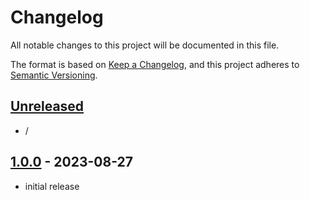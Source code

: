 # Changelog

All notable changes to this project will be documented in this file.

The format is based on [Keep a Changelog],
and this project adheres to [Semantic Versioning].

## [Unreleased]

- /

## [1.0.0] - 2023-08-27

- initial release

<!-- Links -->
[keep a changelog]: https://keepachangelog.com/en/1.0.0/
[semantic versioning]: https://semver.org/spec/v2.0.0.html

<!-- Versions -->
[unreleased]: https://github.com/gilbn/simple-toml-configurator/compare/v0.0.2...HEAD
[1.0.0]: https://github.com/gilbn/simple-toml-configurator/releases/tag/v0.0.1